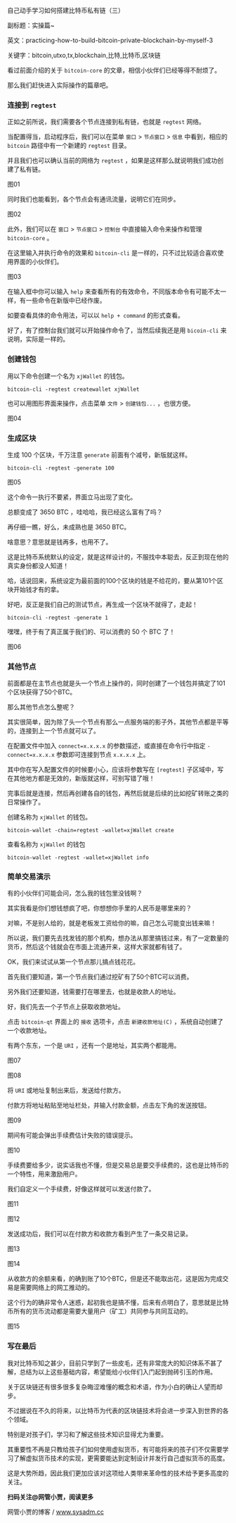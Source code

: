 自己动手学习如何搭建比特币私有链（三）

副标题：实操篇~

英文：practicing-how-to-build-bitcoin-private-blockchain-by-myself-3

关键字：bitcoin,utxo,tx,blockchain,比特,比特币,区块链



看过前面介绍的关于 `bitcoin-core` 的文章，相信小伙伴们已经等得不耐烦了。

那么我们赶快进入实际操作的篇章吧。





### 连接到 `regtest`

正如之前所说，我们需要各个节点连接到私有链，也就是 `regtest` 网络。

当配置得当，启动程序后，我们可以在菜单 `窗口` > `节点窗口` > `信息` 中看到，相应的 `bitcoin` 路径中有一个新建的 `regtest` 目录。

并且我们也可以确认当前的网络为 `regtest` ，如果是这样那么就说明我们成功创建了私有链。

图01



同时我们也能看到，各个节点会有通讯流量，说明它们在同步。

图02



此外，我们可以在 `窗口` > `节点窗口` > `控制台` 中直接输入命令来操作和管理 `bitcoin-core` 。

在这里输入并执行命令的效果和 `bitcoin-cli` 是一样的，只不过比较适合喜欢使用界面的小伙伴们。

图03



在输入框中你可以输入 `help` 来查看所有的有效命令，不同版本命令有可能不太一样，有一些命令在新版中已经作废。

如要查看具体的命令用法，可以以 `help + command`  的形式查看。



好了，有了控制台我们就可以开始操作命令了，当然后续我还是用 `bicoin-cli` 来说明，实际是一样的。



### 创建钱包

用以下命令创建一个名为 `xjWallet` 的钱包。

```
bitcoin-cli -regtest createwallet xjWallet
```

也可以用图形界面来操作，点击菜单 `文件` > `创建钱包...` ，也很方便。

图04



### 生成区块

生成 100 个区块，千万注意 `generate` 前面有个减号，新版就这样。

```
bitcoin-cli -regtest -generate 100
```

图05



这个命令一执行不要紧，界面立马出现了变化。

总额变成了 3650 BTC ，哇哈哈，我已经这么富有了吗？

再仔细一瞧，好么，未成熟也是 3650 BTC。

啥意思？意思就是钱再多，也用不了。

这是比特币系统默认的设定，就是这样设计的，不服找中本聪去，反正到现在他的真实身份都没人知道！

哈，话说回来，系统设定为最前面的100个区块的钱是不给花的，要从第101个区块开始钱才有的拿。

好吧，反正是我们自己的测试节点，再生成一个区块不就得了，走起！

```
bitcoin-cli -regtest -generate 1
```

嘿嘿，终于有了真正属于我们的、可以消费的 50 个 BTC 了！

图06



### 其他节点

前面都是在主节点也就是头一个节点上操作的，同时创建了一个钱包并搞定了101个区块获得了50个BTC。

那么其他节点怎么整呢？

其实很简单，因为除了头一个节点有那么一点服务端的影子外，其他节点都是平等的，连接到上一个节点就可以了。

在配置文件中加入 `connect=x.x.x.x` 的参数描述，或直接在命令行中指定 `-connect=x.x.x.x` 参数即可连接到节点 `x.x.x.x` 上。

其中你在写入配置文件的时候要小心，应该将参数写在 `[regtest]` 子区域中，写在其他地方都是无效的，新版就这样，可别写错了哦！



完事后就是连接，然后再创建各自的钱包，再然后就是后续的比如挖矿转账之类的日常操作了。



创建名称为 `xjWallet` 的钱包。

```
bitcoin-wallet -chain=regtest -wallet=xjWallet create
```



查看名称为 `xjWallet` 的钱包

```
bitcoin-wallet -regtest -wallet=xjWallet info
```



### 简单交易演示

有的小伙伴们可能会问，怎么我的钱包里没钱啊？

其实我看是你们想钱想疯了吧，你想想你手里的人民币是哪里来的？

对嘛，不是别人给的，就是老板发工资给你的嘛，自己怎么可能变出钱来嘛！

所以说，我们要先去找发钱的那个机构，想办法从那里搞钱过来，有了一定数量的货币，然后这个钱就会在市面上流通开来，这样大家就都有钱了。

OK，我们来试试从第一个节点那儿搞点钱花花。



首先我们要知道，第一个节点我们通过挖矿有了50个BTC可以消费。

另外我们还要知道，钱需要打在哪里去，也就是收款人的地址。

好，我们先去一个子节点上获取收款地址。



点击 `bitcoin-qt` 界面上的 `接收` 选项卡，点击 `新建收款地址(C)` ，系统自动创建了一个收款地址。

有两个东东，一个是 `URI` ，还有一个是地址，其实两个都能用。

图07

图08



将 `URI` 或地址复制出来后，发送给付款方。

付款方将地址粘贴至地址栏处，并输入付款金额，点击左下角的发送按钮。

图09



期间有可能会弹出手续费估计失败的错误提示。

图10



手续费要给多少，说实话我也不懂，但是交易总是要交手续费的，这也是比特币的一个特性，用来激励用户。

我们自定义一个手续费，好像这样就可以发送付款了。

图11

图12



发送成功后，我们可以在付款方和收款方看到产生了一条交易记录。

图13

图14



从收款方的余额来看，的确到账了10个BTC，但是还不能取出花，这是因为完成交易是需要网络上的网工推动的。

这个行为的确非常令人迷惑，起初我也是搞不懂，后来有点明白了，意思就是比特币所有的货币流动都是需要大量用户（矿工）共同参与共同互动的。

图15



### 写在最后

我对比特币知之甚少，目前只学到了一些皮毛，还有非常庞大的知识体系不甚了解，总结为以上这些基础内容，希望能给小伙伴们入门起到抛砖引玉的作用。

关于区块链还有很多很多复杂晦涩难懂的概念和术语，作为小白的确让人望而却步。

不过据说在不久的将来，以比特币为代表的区块链技术将会进一步深入到世界的各个领域。

特别是对孩子们，学习和了解这些技术知识显得尤为重要。

其重要性不再是只教给孩子们如何使用虚拟货币，有可能将来的孩子们不仅需要学习了解虚拟货币技术的实现，更需要能达到定制设计并发行自己虚拟货币的高度。

这是大势所趋，因此我们更加应该对这项给人类带来革命性的技术给予更多高度的关注。



**扫码关注@网管小贾，阅读更多**

网管小贾的博客 / www.sysadm.cc







